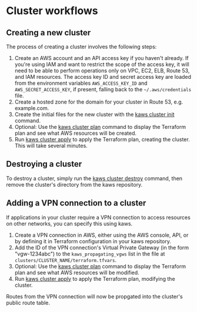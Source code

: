 # Cluster workflows

## Creating a new cluster

The process of creating a cluster involves the following steps:

1. Create an AWS account and an API access key if you haven't already. If you're using IAM and want to restrict the scope of the access key, it will need to be able to perform operations only on VPC, EC2, ELB, Route 53, and IAM resources. The access key ID and secret access key are loaded from the environment variables `AWS_ACCESS_KEY_ID` and `AWS_SECRET_ACCESS_KEY`, if present, falling back to the `~/.aws/credentials` file.
2. Create a hosted zone for the domain for your cluster in Route 53, e.g. example.com.
3. Create the initial files for the new cluster with the [kaws cluster init](../references/cluster.md#init) command.
4. Optional: Use the [kaws cluster plan](../references/cluster.md#plan) command to display the Terraform plan and see what AWS resources will be created.
5. Run [kaws cluster apply](../references/cluster.md#apply) to apply the Terraform plan, creating the cluster. This will take several minutes.

## Destroying a cluster

To destroy a cluster, simply run the [kaws cluster destroy](../references/cluster.md#destroy) command, then remove the cluster's directory from the kaws repository.

## Adding a VPN connection to a cluster

If applications in your cluster require a VPN connection to access resources on other networks, you can specify this using kaws.

1. Create a VPN connection in AWS, either using the AWS console, API, or by defining it in Terraform configuration in your kaws repository.
2. Add the ID of the VPN connection's Virtual Private Gateway (in the form "vgw-1234abc") to the `kaws_propagating_vgws` list in the file at `clusters/CLUSTER_NAME/terraform.tfvars`.
3. Optional: Use the [kaws cluster plan](../references/cluster.md#plan) command to display the Terraform plan and see what AWS resources will be modified.
4. Run [kaws cluster apply](../references/cluster.md#apply) to apply the Terraform plan, modifying the cluster.

Routes from the VPN connection will now be propgated into the cluster's public route table.
